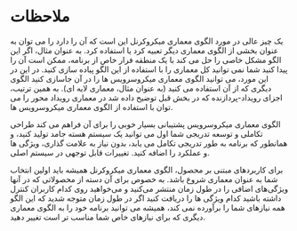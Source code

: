# ملاحظات

یک چیز عالی در مورد الگوی معماری میکروکرنل این است که آن را دارد را می توان به عنوان بخشی از الگوی معماری دیگر تعبیه کرد یا استفاده کرد. به عنوان مثال، اگر این الگو مشکل خاصی را حل می کند با یک منطقه فرار خاص از برنامه، ممکن است آن را پیدا کنید شما نمی توانید کل معماری را با استفاده از این الگو پیاده سازی کنید. در این در این مورد، می توانید الگوی معماری میکروسرویس ها را در آن جاسازی کنید الگوی دیگری که از آن استفاده می کنید (به عنوان مثال، معماری لایه ای). به همین ترتیب، اجزای رویداد-پردازنده که در بخش قبل توضیح داده شد در معماری رویداد محور را می توان با استفاده از الگوی معماری میکروسرویس ها.

الگوی معماری میکروسرویس پشتیبانی بسیار خوبی را برای آن فراهم می کند طراحی تکاملی و توسعه تدریجی شما اول می توانید یک سیستم هسته جامد تولید کنید، و همانطور که برنامه به طور تدریجی تکامل می یابد، بدون نیاز به علامت گذاری، ویژگی ها و عملکرد را اضافه کنید. تغییرات قابل توجهی در سیستم اصلی.

برای کاربردهای مبتنی بر محصول، الگوی معماری میکروکرنل همیشه باید اولین انتخاب شما به عنوان معماری شروع باشد. به خصوص برای آن دسته از محصولاتی که در آنها ویژگی‌های اضافی را در طول زمان منتشر می‌کنید و می‌خواهید روی کدام کاربران کنترل داشته باشید کدام ویژگی ها را دریافت کنید اگر در طول زمان متوجه شدید که این الگو همه نیازهای شما را برآورده نمی کند، همیشه می توانید برنامه خود را به الگوی معماری دیگری که برای نیازهای خاص شما مناسب تر است تغییر دهید.
